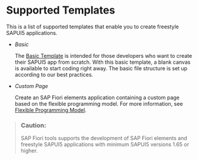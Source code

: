 <!-- loio20d11464b0134021b58dac379ecdcbff -->

# Supported Templates

This is a list of supported templates that enable you to create freestyle SAPUI5 applications.

-   *Basic*

    The [Basic Template](basic-template-14fdcc0.md) is intended for those developers who want to create their SAPUI5 app from scratch. With this basic template, a blank canvas is available to start coding right away. The basic file structure is set up according to our best practices.

-   *Custom Page*

    Create an SAP Fiori elements application containing a custom page based on the flexible programming model. For more information, see [Flexible Programming Model](https://ui5.sap.com/test-resources/sap/fe/core/fpmExplorer/index.html#/overview/introduction).


> ### Caution:  
> SAP Fiori tools supports the development of SAP Fiori elements and freestyle SAPUI5 applications with minimum SAPUI5 versions 1.65 or higher.

